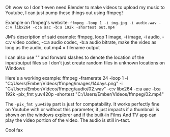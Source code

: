 Oh wow so I don't even need Blender to make videos to upload my music to Youtube, I can just pump these things out using ffmpeg!

Example on ffmpeg's website:
``ffmpeg -loop 1 -i img.jpg -i audio.wav -c:v libx264 -c:a aac -b:a 192k -shortest out.mp4``

JM's description of said example: ffmpeg, loop 1 image, -i image, -i audio, -c:v video codec, -c:a audio codec, -b:a audio bitrate, make the video as long as the audio, out.mp4 = filename output

I can also use "" and forward slashes to denote the location of the input/output files so I don't just create random files in unknown locations on Windows

Here's a working example:
ffmpeg -framerate 24 -loop 1 -i "C:/Users/Ember/Videos/ffmpeg/images/14days.png" -i "C:/Users/Ember/Videos/ffmpeg/audio/02.wav" -c:v libx264 -c:a aac -b:a 192k -pix_fmt yuv420p -shortest "C:/Users/Ember/Videos/ffmpeg/02.mp4"

The `-pix_fmt yuv420p` part is just for compatability. It works perfectly fine on Youtube with or without this parameter, it just impacts if a thumbnail is shown on the windows explorer and if the built-in Films And TV app can play the video portion of the video. The audio is still in-tact.

Cool fax
